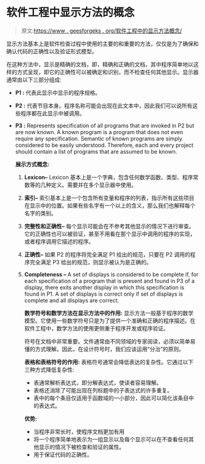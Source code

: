 # 软件工程中显示方法的概念

> 原文:[https://www . geesforgeks . org/软件工程中的显示方法概念/](https://www.geeksforgeeks.org/concept-of-display-method-in-software-engineering/)

显示方法基本上是软件检查过程中使用的主要的和重要的方法，仅仅是为了确保和确认代码的正确性以及验证形式模型。

在这种方法中，显示是精确的文档，即，精确和正确的文档，其中程序简单地以这样的方式呈现，即它的正确性可以被确定和识别，而不检查任何其他显示。显示器通常由以下三部分组成:

*   **P1 :**
    代表此显示中显示的程序规格。
*   **P2 :**
    代表节目本身。程序名称可能会出现在此文本中，因此我们可以说所有这些程序都在此显示中被调用。

*   **P3 :**
    Represents specification of all programs that are invoked in P2 but are now known. A known program is a program that does not even require any specification. Semantic of known programs are simply considered to be easily understood. Therefore, each and every project should contain a list of programs that are assumed to be known.

    **展示方式概念:**

    1.  **Lexicon–**
        Lexicon 基本上是一个字典，包含任何数学函数、类型、程序常数等的几种定义。需要并在多个显示器中使用。
    2.  **索引–**
        索引基本上是一个包含所有变量和程序的列表，指示所有这些项目在显示中的位置。如果有些名字有一个以上的含义，那么我们也解释每个名字的类别。
    3.  **完整性和正确性–**
        每个显示可能会在不参考其他显示的情况下进行审查。它的正确性也可以被验证，甚至不用看在那个显示中调用的程序的实现，或者程序调用它描述的程序。
    4.  **正确性–**
        如果 P2 的程序将完全满足 P1 给出的规范，只要在 P2 调用的程序完全满足 P3 给出的规范，则显示被认为是正确的。
    5.  **Completeness –**
        A set of displays is considered to be complete if, for each specification of a program that is present and found in P3 of a display, there exits another display in which this specification is found in P1\. A set of displays is correct only if set of displays is complete and all displays are correct.

        **数学符号和数学方法在显示方法中的作用:**
        显示方法一般基于程序的数学模型。它使用一些数学符号只是为了提供一个准确和正确的程序描述。在软件工程中，数学方法的使用更侧重于程序开发或程序验证。

        符号在文档中非常重要。文件通常由不同领域的专家阅读，必须以简单易懂的方式理解。因此，在设计符号时，我们应该运用“分治”的原则。

        **表格和表格符号的作用:**
        表格符号通常会降低表达的复杂性。它通过以下三种方式降低复杂性:

        *   表通常解析表达式，即分解表达式，使读者容易理解。
        *   表格还消除了可能出现在列标题中的子表达式的许多重复。
        *   表中的每个条目仅适用于函数域的一小部分，因此可以简化该条目中的表达式。

        **优势:**

        *   当程序非常长时，使程序文档更加有用
        *   将一个程序简单地表示为一组显示以及每个显示可以在不查看任何其他显示的情况下被检查和验证的属性。
        *   用于保证代码的正确性。